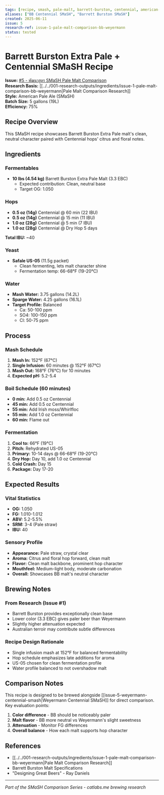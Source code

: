 ```yaml
---
tags: [recipe, smash, pale-malt, barrett-burston, centennial, american-pale-ale]
aliases: ["BB Centennial SMaSH", "Barrett Burston SMaSH"]
created: 2025-06-11
issue: 5
research-ref: issue-1-pale-malt-comparison-bb-weyermann
status: tested
---
```


# Barrett Burston Extra Pale + Centennial SMaSH Recipe

**Issue:** [#5 - พัฒนาสูตร SMaSH Pale Malt Comparison](https://github.com/alchemycat/catlabs.me/issues/5)  
**Research Basis:** [[../../001-research-outputs/ingredients/issue-1-pale-malt-comparison-bb-weyermann|Pale Malt Comparison Research]]  
**Style:** American Pale Ale (SMaSH)  
**Batch Size:** 5 gallons (19L)  
**Efficiency:** 75%

## Recipe Overview

This SMaSH recipe showcases Barrett Burston Extra Pale malt's clean, neutral character paired with Centennial hops' citrus and floral notes.

## Ingredients

### Fermentables
- **10 lbs (4.54 kg)** Barrett Burston Extra Pale Malt (3.3 EBC)
  - Expected contribution: Clean, neutral base
  - Target OG: 1.050

### Hops
- **0.5 oz (14g)** Centennial @ 60 min (22 IBU)
- **0.5 oz (14g)** Centennial @ 15 min (11 IBU)
- **1.0 oz (28g)** Centennial @ 5 min (7 IBU)
- **1.0 oz (28g)** Centennial @ Dry Hop 5 days

**Total IBU:** ~40

### Yeast
- **Safale US-05** (11.5g packet)
  - Clean fermenting, lets malt character shine
  - Fermentation temp: 66-68°F (19-20°C)

### Water
- **Mash Water:** 3.75 gallons (14.2L)
- **Sparge Water:** 4.25 gallons (16.1L)
- **Target Profile:** Balanced
  - Ca: 50-100 ppm
  - SO4: 100-150 ppm
  - Cl: 50-75 ppm

## Process

### Mash Schedule
1. **Mash In:** 152°F (67°C)
2. **Single Infusion:** 60 minutes @ 152°F (67°C)
3. **Mash Out:** 168°F (76°C) for 10 minutes
4. **Expected pH:** 5.2-5.4

### Boil Schedule (60 minutes)
- **0 min:** Add 0.5 oz Centennial
- **45 min:** Add 0.5 oz Centennial
- **55 min:** Add Irish moss/Whirlfloc
- **55 min:** Add 1.0 oz Centennial
- **60 min:** Flame out

### Fermentation
1. **Cool to:** 66°F (19°C)
2. **Pitch:** Rehydrated US-05
3. **Primary:** 10-14 days @ 66-68°F (19-20°C)
4. **Dry Hop:** Day 10, add 1.0 oz Centennial
5. **Cold Crash:** Day 15
6. **Package:** Day 17-20

## Expected Results

### Vital Statistics
- **OG:** 1.050
- **FG:** 1.010-1.012
- **ABV:** 5.2-5.5%
- **SRM:** 3-4 (Pale straw)
- **IBU:** 40

### Sensory Profile
- **Appearance:** Pale straw, crystal clear
- **Aroma:** Citrus and floral hop forward, clean malt
- **Flavor:** Clean malt backbone, prominent hop character
- **Mouthfeel:** Medium-light body, moderate carbonation
- **Overall:** Showcases BB malt's neutral character

## Brewing Notes

### From Research (Issue #1)
- Barrett Burston provides exceptionally clean base
- Lower color (3.3 EBC) gives paler beer than Weyermann
- Slightly higher attenuation expected
- Australian terroir may contribute subtle differences

### Recipe Design Rationale
- Single infusion mash at 152°F for balanced fermentability
- Hop schedule emphasizes late additions for aroma
- US-05 chosen for clean fermentation profile
- Water profile balanced to not overshadow malt

## Comparison Notes

This recipe is designed to be brewed alongside [[issue-5-weyermann-centennial-smash|Weyermann Centennial SMaSH]] for direct comparison. Key evaluation points:

1. **Color difference** - BB should be noticeably paler
2. **Malt flavor** - BB more neutral vs Weyermann's slight sweetness
3. **Attenuation** - Monitor FG differences
4. **Overall balance** - How each malt supports hop character

## References

- [[../../001-research-outputs/ingredients/issue-1-pale-malt-comparison-bb-weyermann|Pale Malt Comparison Research]]
- Barrett Burston Malt Specifications
- "Designing Great Beers" - Ray Daniels

---
*Part of the SMaSH Comparison Series - catlabs.me brewing research*